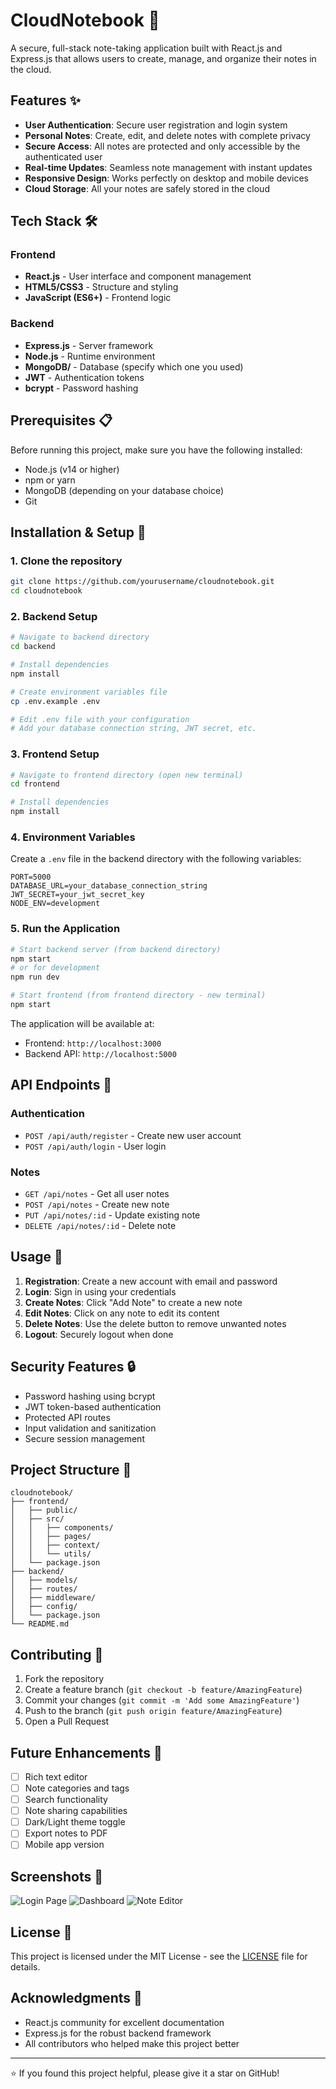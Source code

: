 # CloudNotebook 📝

A secure, full-stack note-taking application built with React.js and Express.js that allows users to create, manage, and organize their notes in the cloud.

## Features ✨

- **User Authentication**: Secure user registration and login system
- **Personal Notes**: Create, edit, and delete notes with complete privacy
- **Secure Access**: All notes are protected and only accessible by the authenticated user
- **Real-time Updates**: Seamless note management with instant updates
- **Responsive Design**: Works perfectly on desktop and mobile devices
- **Cloud Storage**: All your notes are safely stored in the cloud

## Tech Stack 🛠️

### Frontend
- **React.js** - User interface and component management
- **HTML5/CSS3** - Structure and styling
- **JavaScript (ES6+)** - Frontend logic

### Backend
- **Express.js** - Server framework
- **Node.js** - Runtime environment
- **MongoDB/** - Database (specify which one you used)
- **JWT** - Authentication tokens
- **bcrypt** - Password hashing

## Prerequisites 📋

Before running this project, make sure you have the following installed:

- Node.js (v14 or higher)
- npm or yarn
- MongoDB (depending on your database choice)
- Git

## Installation & Setup 🚀

### 1. Clone the repository
```bash
git clone https://github.com/yourusername/cloudnotebook.git
cd cloudnotebook
```

### 2. Backend Setup
```bash
# Navigate to backend directory
cd backend

# Install dependencies
npm install

# Create environment variables file
cp .env.example .env

# Edit .env file with your configuration
# Add your database connection string, JWT secret, etc.
```

### 3. Frontend Setup
```bash
# Navigate to frontend directory (open new terminal)
cd frontend

# Install dependencies
npm install
```

### 4. Environment Variables
Create a `.env` file in the backend directory with the following variables:

```env
PORT=5000
DATABASE_URL=your_database_connection_string
JWT_SECRET=your_jwt_secret_key
NODE_ENV=development
```

### 5. Run the Application
```bash
# Start backend server (from backend directory)
npm start
# or for development
npm run dev

# Start frontend (from frontend directory - new terminal)
npm start
```

The application will be available at:
- Frontend: `http://localhost:3000`
- Backend API: `http://localhost:5000`

## API Endpoints 🔗

### Authentication
- `POST /api/auth/register` - Create new user account
- `POST /api/auth/login` - User login

### Notes
- `GET /api/notes` - Get all user notes
- `POST /api/notes` - Create new note
- `PUT /api/notes/:id` - Update existing note
- `DELETE /api/notes/:id` - Delete note

## Usage 📖

1. **Registration**: Create a new account with email and password
2. **Login**: Sign in using your credentials
3. **Create Notes**: Click "Add Note" to create a new note
4. **Edit Notes**: Click on any note to edit its content
5. **Delete Notes**: Use the delete button to remove unwanted notes
6. **Logout**: Securely logout when done

## Security Features 🔒

- Password hashing using bcrypt
- JWT token-based authentication
- Protected API routes
- Input validation and sanitization
- Secure session management

## Project Structure 📁

```
cloudnotebook/
├── frontend/
│   ├── public/
│   ├── src/
│   │   ├── components/
│   │   ├── pages/
│   │   ├── context/
│   │   └── utils/
│   └── package.json
├── backend/
│   ├── models/
│   ├── routes/
│   ├── middleware/
│   ├── config/
│   └── package.json
└── README.md
```

## Contributing 🤝

1. Fork the repository
2. Create a feature branch (`git checkout -b feature/AmazingFeature`)
3. Commit your changes (`git commit -m 'Add some AmazingFeature'`)
4. Push to the branch (`git push origin feature/AmazingFeature`)
5. Open a Pull Request

## Future Enhancements 🚀

- [ ] Rich text editor
- [ ] Note categories and tags
- [ ] Search functionality
- [ ] Note sharing capabilities
- [ ] Dark/Light theme toggle
- [ ] Export notes to PDF
- [ ] Mobile app version

## Screenshots 📸

<!-- Add screenshots of your application here -->
![Login Page](login.png)
![Dashboard](dashboard.png)
![Note Editor](editnote.png)

## License 📄

This project is licensed under the MIT License - see the [LICENSE](LICENSE) file for details.

## Acknowledgments 🙏

- React.js community for excellent documentation
- Express.js for the robust backend framework
- All contributors who helped make this project better

---

⭐ If you found this project helpful, please give it a star on GitHub!
